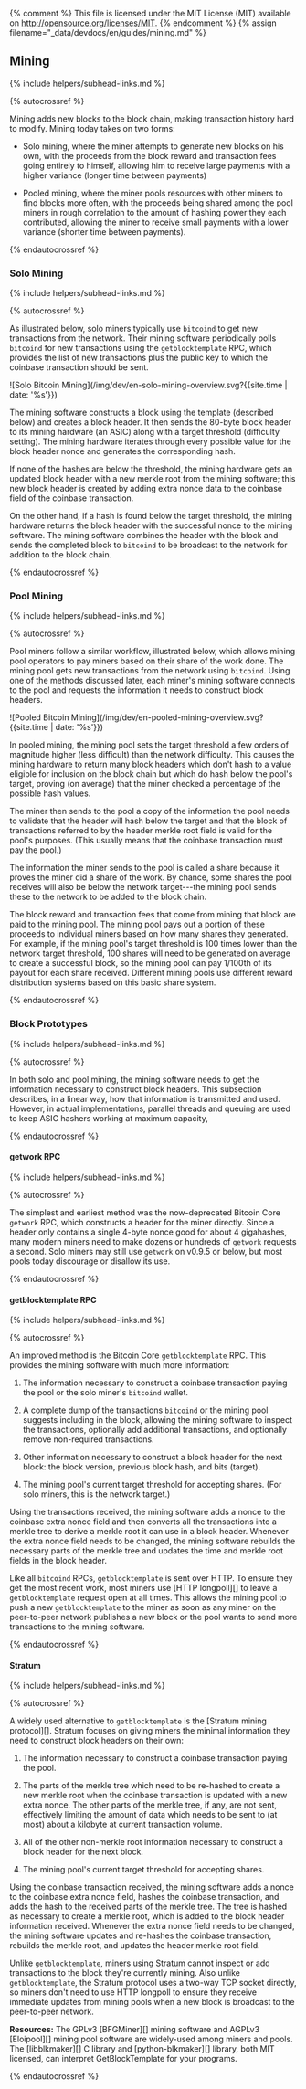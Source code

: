 {% comment %}
This file is licensed under the MIT License (MIT) available on
http://opensource.org/licenses/MIT.
{% endcomment %}
{% assign filename="_data/devdocs/en/guides/mining.md" %}


## Mining
{% include helpers/subhead-links.md %}

{% autocrossref %}

Mining adds new blocks to the block chain, making transaction history
hard to modify.  Mining today takes on two forms:

* Solo mining, where the miner attempts to generate new blocks on his
  own, with the proceeds from the block reward and transaction fees
  going entirely to himself, allowing him to receive large payments with
  a higher variance (longer time between payments)

* Pooled mining, where the miner pools resources with other miners to
  find blocks more often, with the proceeds being shared among the pool
  miners in rough correlation to the amount of hashing power
  they each contributed, allowing the miner to receive small
  payments with a lower variance (shorter time between payments).

{% endautocrossref %}

### Solo Mining
{% include helpers/subhead-links.md %}

{% autocrossref %}

As illustrated below, solo miners typically use `bitcoind` to get new
transactions from the network. Their mining software periodically polls
`bitcoind` for new transactions using the `getblocktemplate` RPC, which
provides the list of new transactions plus the public key to which the
coinbase transaction should be sent.

![Solo Bitcoin Mining](/img/dev/en-solo-mining-overview.svg?{{site.time | date: '%s'}})

The mining software constructs a block using the template (described below) and creates a
block header. It then sends the 80-byte block header to its mining
hardware (an ASIC) along with a target threshold (difficulty setting).
The mining hardware iterates through every possible value for the block
header nonce and generates the corresponding hash.

If none of the hashes are below the threshold, the mining hardware gets
an updated block header with a new merkle root from the mining software;
this new block header is created by adding extra nonce data to the
coinbase field of the coinbase transaction.

On the other hand, if a hash is found below the target threshold, the
mining hardware returns the block header with the successful nonce to
the mining software. The mining software combines the header with the
block and sends the completed block to `bitcoind` to be broadcast to the network for addition to the
block chain.

{% endautocrossref %}

### Pool Mining
{% include helpers/subhead-links.md %}

{% autocrossref %}

Pool miners follow a similar workflow, illustrated below, which allows
mining pool operators to pay miners based on their share of the work
done. The mining pool gets new transactions from the network using
`bitcoind`. Using one of the methods discussed later, each miner's mining
software connects to the pool and requests the information it needs to
construct block headers.

![Pooled Bitcoin Mining](/img/dev/en-pooled-mining-overview.svg?{{site.time | date: '%s'}})

In pooled mining, the mining pool sets the target threshold a few orders
of magnitude higher (less difficult) than the network
difficulty. This causes the mining hardware to return many block headers
which don't hash to a value eligible for inclusion on the block chain
but which do hash below the pool's target, proving (on average) that the
miner checked a percentage of the possible hash values.

The miner then sends to the pool a copy of the information the pool
needs to validate that the header will hash below the target and that
the block of transactions referred to by the header merkle root field
is valid for the pool's purposes. (This usually means that the coinbase
transaction must pay the pool.)

The information the miner sends to the pool is called a share because it
proves the miner did a share of the work. By chance, some shares the
pool receives will also be below the network target---the mining pool
sends these to the network to be added to the block chain.

The block reward and transaction fees that come from mining that block
are paid to the mining pool. The mining pool pays out a portion of
these proceeds to individual miners based on how many shares they generated. For
example, if the mining pool's target threshold is 100 times lower than
the network target threshold, 100 shares will need to be generated on
average to create a successful block, so the mining pool can pay 1/100th
of its payout for each share received.  Different mining pools use
different reward distribution systems based on this basic share system.

{% endautocrossref %}

### Block Prototypes
{% include helpers/subhead-links.md %}

{% autocrossref %}

In both solo and pool mining, the mining software needs to get the
information necessary to construct block headers. This subsection
describes, in a linear way, how that information is transmitted and
used. However, in actual implementations, parallel threads and queuing
are used to keep ASIC hashers working at maximum capacity,

{% endautocrossref %}

#### getwork RPC
{% include helpers/subhead-links.md %}

{% autocrossref %}

The simplest and earliest method was the now-deprecated Bitcoin Core
`getwork` RPC, which constructs a header for the miner directly. Since a
header only contains a single 4-byte nonce good for about 4 gigahashes,
many modern miners need to make dozens or hundreds of `getwork` requests
a second. Solo miners may still use `getwork` on v0.9.5 or below, but most pools today
discourage or disallow its use.

{% endautocrossref %}

#### getblocktemplate RPC
{% include helpers/subhead-links.md %}

{% autocrossref %}

An improved method is the Bitcoin Core `getblocktemplate` RPC. This
provides the mining software with much more information:

1. The information necessary to construct a coinbase transaction
   paying the pool or the solo miner's `bitcoind` wallet.

2. A complete dump of the transactions `bitcoind` or the mining pool
   suggests including in the block, allowing the mining software to
   inspect the transactions, optionally add additional transactions, and
   optionally remove non-required transactions.

3. Other information necessary to construct a block header for the next
   block: the block version, previous block hash, and bits (target).

4. The mining pool's current target threshold for accepting shares. (For
   solo miners, this is the network target.)

Using the transactions received, the mining software adds a nonce to the
coinbase extra nonce field and then converts all the transactions into a
merkle tree to derive a merkle root it can use in a block header.
Whenever the extra nonce field needs to be changed, the mining software
rebuilds the necessary parts of the merkle tree and updates the time and
merkle root fields in the block header.

Like all `bitcoind` RPCs, `getblocktemplate` is sent over HTTP. To
ensure they get the most recent work, most miners use [HTTP longpoll][] to
leave a `getblocktemplate` request open at all times. This allows the
mining pool to push a new `getblocktemplate` to the miner as soon as any
miner on the peer-to-peer network publishes a new block or the pool
wants to send more transactions to the mining software.

{% endautocrossref %}

#### Stratum
{% include helpers/subhead-links.md %}

{% autocrossref %}

A widely used alternative to `getblocktemplate` is the [Stratum mining
protocol][]. Stratum focuses on giving miners the minimal information they
need to construct block headers on their own:

1. The information necessary to construct a coinbase transaction
   paying the pool.

2. The parts of the merkle tree which need to be re-hashed to
   create a new merkle root when the coinbase transaction is
   updated with a new extra nonce. The other parts of the merkle
   tree, if any, are not sent, effectively limiting the amount of data which needs
   to be sent to (at most) about a kilobyte at current transaction
   volume.

3. All of the other non-merkle root information necessary to construct a
   block header for the next block.

4. The mining pool's current target threshold for accepting shares.

Using the coinbase transaction received, the mining software adds a
nonce to the coinbase extra nonce field, hashes the coinbase
transaction, and adds the hash to the received parts of the merkle tree.
The tree is hashed as necessary to create a merkle root, which is added
to the block header information received. Whenever the extra nonce field
needs to be changed, the mining software updates and re-hashes the
coinbase transaction, rebuilds the merkle root, and updates the header
merkle root field.

Unlike `getblocktemplate`, miners using Stratum cannot inspect or add
transactions to the block they're currently mining. Also unlike
`getblocktemplate`, the Stratum protocol uses a two-way TCP socket directly,
so miners don't need to use HTTP longpoll to ensure they receive
immediate updates from mining pools when a new block is broadcast to the
peer-to-peer network.

<!-- SOMEDAY: describe p2pool -->

**Resources:** The GPLv3 [BFGMiner][] mining software and AGPLv3
[Eloipool][] mining pool software are widely-used among miners and
pools. The [libblkmaker][] C library and [python-blkmaker][] library,
both MIT licensed, can interpret GetBlockTemplate for your programs.

{% endautocrossref %}